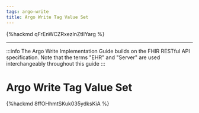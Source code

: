 ```yaml
---
tags: argo-write
title: Argo Write Tag Value Set
---
```


{%hackmd qFrEnWCZRxezInZtIIYarg %}

---

:::info
The Argo Write Implementation Guide builds on the FHIR RESTful API specification. Note that the terms "EHR" and "Server" are used interchangeably throughout this guide
:::

# Argo Write Tag Value Set

<!-- Enter your content here -->

{%hackmd 8ffOHhmtSKuk035ydksKiA %}